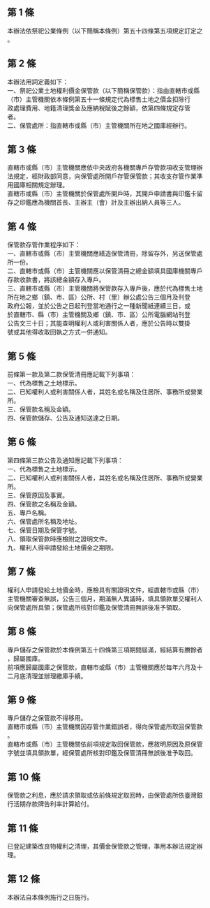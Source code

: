 第 1 條
-------
本辦法依祭祀公業條例（以下簡稱本條例）第五十四條第五項規定訂定之  
。

第 2 條
-------
本辦法用詞定義如下：  
一、祭祀公業土地權利價金保管款（以下簡稱保管款）：指由直轄市或縣  
    （市）主管機關依本條例第五十一條規定代為標售土地之價金扣除行  
    政處理費用、地籍清理獎金及應納稅賦後之餘額，依第四條規定存管  
    者。  
二、保管處所：指直轄市或縣（市）主管機關所在地之國庫經辦行。

第 3 條
-------
直轄市或縣（市）主管機關應依中央政府各機關專戶存管款項收支管理辦  
法規定，經財政部同意，向保管處所開戶存管保管款；其收支存管作業準  
用國庫相關規定辦理。  
直轄市或縣（市）主管機關於保管處所開戶時，其開戶申請書與印鑑卡留  
存之印鑑應為機關首長、主辦主（會）計及主辦出納人員等三人。

第 4 條
-------
保管款存管作業程序如下：  
一、直轄市或縣（市）主管機關應繕造保管清冊，除留存外，另送保管處  
    所一份。  
二、直轄市或縣（市）主管機關應以保管清冊之總金額填具國庫機關專戶  
    存款收款書，將該總金額存入專戶。  
三、直轄市或縣（市）主管機關將保管款存入專戶後，應於代為標售土地  
    所在地之鄉（鎮、市、區）公所、村（里）辦公處公告三個月及刊登  
    政府公報，並於公告之日起刊登當地通行之一種新聞紙連續三日，或  
    於直轄市、縣（市）主管機關及鄉（鎮、市、區）公所電腦網站刊登  
    公告文三十日；其能查明權利人或利害關係人者，應於公告時以雙掛  
    號或其他得收取回執之方式一併通知。

第 5 條
-------
前條第一款及第二款保管清冊應記載下列事項：  
一、代為標售之土地標示。  
二、已知權利人或利害關係人者，其姓名或名稱及住居所、事務所或營業  
    所。  
三、保管款名稱及金額。  
四、保管款儲存、公告及通知送達之日期。

第 6 條
-------
第四條第三款公告及通知應記載下列事項：  
一、代為標售之土地標示。  
二、已知權利人或利害關係人者，其姓名或名稱及住居所、事務所或營業  
    所。  
三、保管原因及事實。  
四、保管款之名稱及金額。  
五、專戶名稱。  
六、保管處所名稱及地址。  
七、保管日期及保管字號。  
八、領取保管款時應檢附之證明文件。  
九、權利人得申請發給土地價金之期限。

第 7 條
-------
權利人申請發給土地價金時，應檢具有關證明文件，經直轄市或縣（市）  
主管機關審查無誤，公告三個月，期滿無人異議時，填具領款單交權利人  
向保管處所具領；保管處所核對印鑑及保管清冊無誤後准予領取。

第 8 條
-------
專戶儲存之保管款於本條例第五十四條第三項期間屆滿，經結算有賸餘者  
，歸屬國庫。  
前項應歸屬國庫之保管款，直轄市或縣（市）主管機關應於每年六月及十  
二月底清理並辦理繳庫手續。

第 9 條
-------
專戶儲存之保管款不得移用。  
直轄市或縣（市）主管機關因存管作業錯誤者，得向保管處所取回保管款  
。  
直轄市或縣（市）主管機關依前項規定取回保管款，應敘明原因及原保管  
字號並填具領款單，經保管處所核對印鑑及保管清冊無誤後准予取回。

第 10 條
--------
保管款之利息，應於請求領取或依前條規定取回時，由保管處所依臺灣銀  
行活期存款牌告利率計算給付。

第 11 條
--------
已登記建築改良物權利之清理，其價金保管款之管理，準用本辦法規定辦  
理。

第 12 條
--------
本辦法自本條例施行之日施行。


